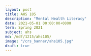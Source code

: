 ```yaml
---
layout: post
title: AHS 105
description: "Mental Health Literacy"
date: 2021-05-01 00:00:00+0000
term: Spring 2021
subject: ahs
md: /mdf/1215/ahs105/
image: "/crs_banner/ahs105.jpg"
draft: true
---
```




